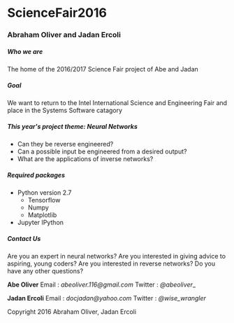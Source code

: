 # **ScienceFair2016**
### Abraham Oliver and Jadan Ercoli

##### Who we are
The home of the 2016/2017 Science Fair project of Abe and Jadan


##### Goal
We want to return to the Intel International Science and Engineering Fair and place in the Systems Software catagory

##### This year's project theme: **Neural Networks**
* Can they be reverse engineered?
* Can a possible input be engineered from a desired output?
* What are the applications of inverse networks?

##### Required packages
* Python version 2.7
    * Tensorflow
    * Numpy
    * Matplotlib
* Jupyter IPython

##### Contact Us
Are you an expert in neural networks?
Are you interested in giving advice to aspiring, young coders?
Are you interested in reverse networks?
Do you have any other questions?

**Abe Oliver**
Email : _abeoliver.116@gmail.com_
Twitter : _@abeoliver__

**Jadan Ercoli**
Email : _docjadan@yahoo.com_
Twitter : _@wise_wrangler_


Copyright 2016 Abraham Oliver, Jadan Ercoli
